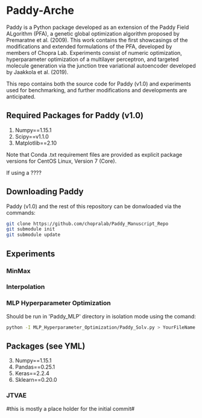 # Paddy-Arche

Paddy is a Python package developed as an extension of the Paddy Field ALgorithm (PFA), a genetic global optimization algorithm proposed by Premaratne et al. (2009).  This work contains the first showcasings of the modifications and extended formulations of the PFA, developed by members of Chopra Lab.  Experiments consist of numeric optimization, hyperparameter optimization of a multilayer perceptron, and targeted molecule generation via the junction tree variational autoencoder developed by Jaakkola et al. (2019).

This repo contains both the source code for Paddy (v1.0) and experiments used for benchmarking, and further modifications and developments are anticipated.

## Required Packages for Paddy (v1.0)
1) Numpy==1.15.1
2) Scipy==v1.1.0
3) Matplotlib==2.10

Note that Conda .txt requirement files are provided as explicit package versions for CentOS Linux, Version 7 (Core).

If using a ????

## Downloading Paddy

Paddy (v1.0) and the rest of this repository can be donwloaded via the commands:

```bash
git clone https://github.com/chopralab/Paddy_Manuscript_Repo
git submodule init
git submodule update
```

## Experiments
### MinMax


### Interpolation

### MLP Hyperparameter Optimization

Should be run in 'Paddy_MLP' directory in isolation mode using the comand:

```bash
python -I MLP_Hyperparameter_Optimization/Paddy_Solv.py > YourFileName.txt 
```

## Packages (see YML)

3) Numpy==1.15.1
4) Pandas==0.25.1
5) Keras==2.2.4
6) Sklearn==0.20.0

### JTVAE


#this is mostly a place holder for the initial commit#

